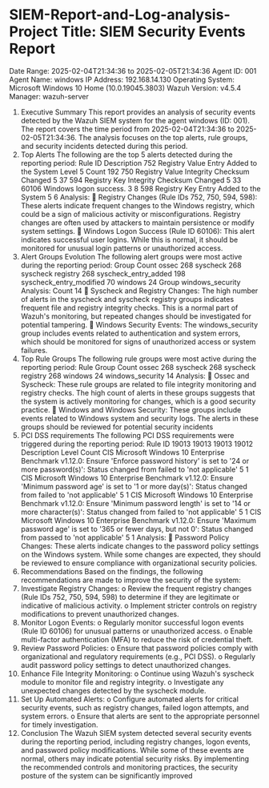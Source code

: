 # SIEM-Report-and-Log-analysis-Project  Title: SIEM Security Events Report
 Date Range: 2025-02-04T21:34:36 to 2025-02-05T21:34:36
 Agent ID: 001
 Agent Name: windows
 IP Address: 192.168.14.130
 Operating System: Microsoft Windows 10 Home (10.0.19045.3803)
 Wazuh Version: v4.5.4
 Manager: wazuh-server
1. Executive Summary
 This report provides an analysis of security events detected by the Wazuh SIEM system for 
the agent windows (ID: 001). The report covers the time period from 2025-02-04T21:34:36 to 
2025-02-05T21:34:36. The analysis focuses on the top alerts, rule groups, and security incidents
 detected during this period.
 2. Top Alerts
 The following are the top 5 alerts detected during the reporting period:
 Rule ID
 Description
 752
 Registry Value Entry Added to the System
 Level
 5
 Count
 192
 750
 Registry Value Integrity Checksum Changed
 5
 37
 594
 Registry Key Integrity Checksum Changed
 5
 33
 60106
 Windows logon success.
 3
 8
 598
 Registry Key Entry Added to the System
 5
 6
 Analysis:
  Registry Changes (Rule IDs 752, 750, 594, 598): These alerts indicate frequent changes to the 
Windows registry, which could be a sign of malicious activity or misconfigurations. Registry 
changes are often used by attackers to maintain persistence or modify system settings.
  Windows Logon Success (Rule ID 60106): This alert indicates successful user logins. While this is 
normal, it should be monitored for unusual login patterns or unauthorized access.
 3. Alert Groups Evolution
 The following alert groups were most active during the reporting period:
 Group
 Count
 ossec
 268
 syscheck
 268
 syscheck registry
 268
 syscheck_entry_added
 198
 syscheck_entry_modified
 70
 windows
 24
Group
 windows_security
 Analysis:
 Count
 14
  Syscheck and Registry Changes: The high number of alerts in the syscheck and syscheck 
registry groups indicates frequent file and registry integrity checks. This is a normal part of 
Wazuh's monitoring, but repeated changes should be investigated for potential tampering.
  Windows Security Events: The windows_security group includes events related to 
authentication and system errors, which should be monitored for signs of unauthorized access 
or system failures.
 4.  Top Rule Groups
 The following rule groups were most active during the reporting period:
 Rule Group
 Count
 ossec
 268
 syscheck
 268
 syscheck registry
 268
 windows
 24
 windows_security
 14
 Analysis:
  Ossec and Syscheck: These rule groups are related to file integrity monitoring and registry 
checks. The high count of alerts in these groups suggests that the system is actively monitoring 
for changes, which is a good security practice.
  Windows and Windows Security: These groups include events related to Windows system and 
security logs. The alerts in these groups should be reviewed for potential security incidents
 5. PCI DSS requirements
 The following PCI DSS requirements were triggered during the reporting period:
Rule 
ID
 19013
 19013
 19013
 19012
 Description
 Level
 Count
 CIS Microsoft Windows 10 Enterprise Benchmark v1.12.0: Ensure 'Enforce password 
history' is set to '24 or more password(s)': Status changed from failed to 'not 
applicable'
 5
 1
 CIS Microsoft Windows 10 Enterprise Benchmark v1.12.0: Ensure 'Minimum 
password age' is set to '1 or more day(s)': Status changed from failed to 'not 
applicable'
 5
 1
 CIS Microsoft Windows 10 Enterprise Benchmark v1.12.0: Ensure 'Minimum 
password length' is set to '14 or more character(s)': Status changed from failed to 
'not applicable'
 5
 1
 CIS Microsoft Windows 10 Enterprise Benchmark v1.12.0: Ensure 'Maximum 
password age' is set to '365 or fewer days, but not 0': Status changed from passed to 
'not applicable'
 5
 1
 Analysis:
  Password Policy Changes: These alerts indicate changes to the password policy settings on the 
Windows system. While some changes are expected, they should be reviewed to ensure 
compliance with organizational security policies.
 6. Recommendations
 Based on the findings, the following recommendations are made to improve the security of the system:
 1. Investigate Registry Changes:
 o Review the frequent registry changes (Rule IDs 752, 750, 594, 598) to determine if they 
are legitimate or indicative of malicious activity.
 o Implement stricter controls on registry modifications to prevent unauthorized changes.
 2. Monitor Logon Events:
 o Regularly monitor successful logon events (Rule ID 60106) for unusual patterns or 
unauthorized access.
 o Enable multi-factor authentication (MFA) to reduce the risk of credential theft.
 3. Review Password Policies:
 o Ensure that password policies comply with organizational and regulatory requirements 
(e.g., PCI DSS).
 o Regularly audit password policy settings to detect unauthorized changes.
4. Enhance File Integrity Monitoring:
 o Continue using Wazuh's syscheck module to monitor file and registry integrity.
 o Investigate any unexpected changes detected by the syscheck module.
 5. Set Up Automated Alerts:
 o Configure automated alerts for critical security events, such as registry changes, failed 
logon attempts, and system errors.
 o Ensure that alerts are sent to the appropriate personnel for timely investigation.
 7. Conclusion
 The Wazuh SIEM system detected several security events during the reporting period, including registry 
changes, logon events, and password policy modifications. While some of these events are normal, 
others may indicate potential security risks. By implementing the recommended controls and 
monitoring practices, the security posture of the system can be significantly improved
